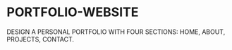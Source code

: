 # PORTFOLIO-WEBSITE
DESIGN A PERSONAL PORTFOLIO WITH FOUR SECTIONS: HOME,  ABOUT, PROJECTS, CONTACT.
